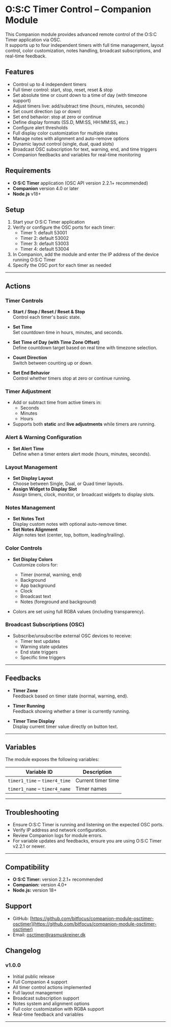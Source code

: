 # O:S:C Timer Control – Companion Module

This Companion module provides advanced remote control of the O:S:C Timer application via OSC.  
It supports up to four independent timers with full time management, layout control, color customization, notes handling, broadcast subscriptions, and real-time feedback.

## Features

- Control up to 4 independent timers
- Full timer control: start, stop, reset, reset & stop
- Set absolute time or count down to a time of day (with timezone support)
- Adjust timers live: add/subtract time (hours, minutes, seconds)
- Set count direction (up or down)
- Set end behavior: stop at zero or continue
- Define display formats (SS.D, MM:SS, HH:MM:SS, etc.)
- Configure alert thresholds
- Full display color customization for multiple states
- Manage notes with alignment and auto-remove options
- Dynamic layout control (single, dual, quad slots)
- Broadcast OSC subscription for text, warning, end, and time triggers
- Companion feedbacks and variables for real-time monitoring

## Requirements

- **O:S:C Timer** application (OSC API version 2.2.1+ recommended)
- **Companion** version 4.0 or later
- **Node.js** v18+

## Setup

1. Start your O:S:C Timer application
2. Verify or configure the OSC ports for each timer:
    - Timer 1: default 53001
    - Timer 2: default 53002
    - Timer 3: default 53003
    - Timer 4: default 53004
3. In Companion, add the module and enter the IP address of the device running O:S:C Timer
4. Specify the OSC port for each timer as needed

---

## Actions

### Timer Controls

- **Start / Stop / Reset / Reset & Stop**  
  Control each timer's basic state.

- **Set Time**  
  Set countdown time in hours, minutes, and seconds.

- **Set Time of Day (with Time Zone Offset)**  
  Define countdown target based on real time with timezone selection.

- **Count Direction**  
  Switch between counting up or down.

- **Set End Behavior**  
  Control whether timers stop at zero or continue running.

### Timer Adjustment

- Add or subtract time from active timers in:
  - Seconds
  - Minutes
  - Hours
- Supports both **static** and **live adjustments** while timers are running.

### Alert & Warning Configuration

- **Set Alert Time**  
  Define when a timer enters alert mode (hours, minutes, seconds).

### Layout Management

- **Set Display Layout**  
  Choose between Single, Dual, or Quad timer layouts.
- **Assign Widget to Display Slot**  
  Assign timers, clock, monitor, or broadcast widgets to display slots.

### Notes Management

- **Set Notes Text**  
  Display custom notes with optional auto-remove timer.
- **Set Notes Alignment**  
  Align notes text (center, top, bottom, leading/trailing).

### Color Controls

- **Set Display Colors**  
  Customize colors for:
  - Timer (normal, warning, end)
  - Background
  - App background
  - Clock
  - Broadcast text
  - Notes (foreground and background)

- Colors are set using full RGBA values (including transparency).

### Broadcast Subscriptions (OSC)

- Subscribe/unsubscribe external OSC devices to receive:
  - Timer text updates
  - Warning state updates
  - End state triggers
  - Specific time triggers

---

## Feedbacks

- **Timer Zone**  
  Feedback based on timer state (normal, warning, end).

- **Timer Running**  
  Feedback showing whether a timer is currently running.

- **Timer Time Display**  
  Display current timer value directly on button text.

---

## Variables

The module exposes the following variables:

| Variable ID      | Description  |
|-------------------|--------------|
| `timer1_time` – `timer4_time` | Current timer time |
| `timer1_name` – `timer4_name` | Timer names |

---

## Troubleshooting

- Ensure O:S:C Timer is running and listening on the expected OSC ports.
- Verify IP address and network configuration.
- Review Companion logs for module errors.
- For variable updates and feedbacks, ensure you are using O:S:C Timer v2.2.1 or newer.

---

## Compatibility

- **O:S:C Timer:** version 2.2.1+ recommended
- **Companion:** version 4.0+
- **Node.js:** version 18+

## Support

- GitHub: [https://github.com/bitfocus/companion-module-osctimer-osctimer](https://github.com/bitfocus/companion-module-osctimer-osctimer)
- Email: osctimer@rasmuskreiner.dk

## Changelog

### v1.0.0

- Initial public release
- Full Companion 4 support
- All timer control actions implemented
- Full layout management
- Broadcast subscription support
- Notes system and alignment options
- Full color customization with RGBA support
- Real-time feedback and variables

---